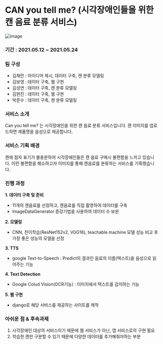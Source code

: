 # CAN you tell me? (시각장애인들을 위한 캔 음료 분류 서비스)
![image](https://github.com/ChaerryStorage/BeverageClassification/assets/138446509/c4922c01-25a6-46de-bd21-18899b9559ae)

### 기간 : 2021.05.12 ~ 2021.05.24
### 팀 구성
- 김채란 : 아이디어 제시, 데이터 구축, 캔 분류 모델링
- 김보영 : 데이터 구축, 웹 구현
- 김성연 : 데이터 구축, 캔 분류 모델링
- 김현진 : 데이터 구축, 웹 구현
- 박준수 : 데이터 구축, 캔 분류 모델링

### 서비스 소개
Can you tell me? 는 시각장애인을 위한 캔 음료 분류 서비스입니다.
캔 이미지를 업로드하면 제품명을 음성으로 제공합니다.

### 서비스 기획 배경
캔에 점자 표기가 불충분하여 시각장애인들은 캔 음료 구매시 불편함을 느끼고 있습니다.
이런 불편함을 해소하고자 이미지를 통해 캔음료를 분류하는 서비스를 기획했습니다.

### 진행 과정
**1. 데이터 구축 및 준비**
- 11개의 캔음료를 선정하고, 캔음료를 직접 촬영하여 데이터를 구축
- ImageDataGenerator 증강기법을 사용하여 데이터 수 보완

**2. 모델링**
- CNN, 전이학습(ResNet152v2, VGG16), teachable machine 모델 성능 비교 후 가장 좋은 성능의 모델을 선정
  
**3. TTS**
- google Text-to-Speech : Predict의 결과인 음료의 이름(텍스트)을 음성으로 읽어주는 기능
  
**4. Text Detection**
- Google Colud Vision(OCR기능) : 이미지에서 텍스트를 감지하는 기능

**5. 웹 구현**
- django로 해당 서비스를 제공하는 사이트를 제작

###  아쉬운 점 & 후속과제
1. 시각장애인 대상의 서비스이기 때문에 웹 서비스가 아닌, 앱 서비스로의 구현 필요
2. 학습한 캔만 구분할 수 있기 때문에 다양한 데이터를 추가해줘야하는 부분
